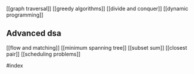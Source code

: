 [[graph traversal]]
[[greedy algorithms]]
[[divide and conquer]]
[[dynamic programming]]


## Advanced dsa
[[flow and matching]]
[[minimum spanning tree]]
[[subset sum]]
[[closest pair]]
[[scheduling problems]]



#index
